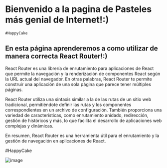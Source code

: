 # Bienvenido a la pagina de Pasteles más genial de Internet!:)
    
    #HappyCake
    
## En esta página aprenderemos a como utilizar de manera correcta React Router!:)

React Router es una librería de enrutamiento para aplicaciones de React que permite la navegación y la renderización de componentes React según la URL actual del navegador. En otras palabras, React Router te permite construir una aplicación de una sola página que parece tener múltiples páginas.

React Router utiliza una sintaxis similar a la de las rutas de un sitio web tradicional, permitiéndote definir las rutas y los componentes correspondientes en un archivo de configuración. También proporciona una variedad de características, como enrutamiento anidado, redirección, gestión de históricos y más, lo que facilita el desarrollo de aplicaciones web complejas y dinámicas.

En resumen, React Router es una herramienta útil para el enrutamiento y la gestión de navegación en aplicaciones de React.

#HappyCake

![image](https://user-images.githubusercontent.com/113071563/225911770-e933b747-c71e-46c5-b7c9-ad18066de3bc.png)


